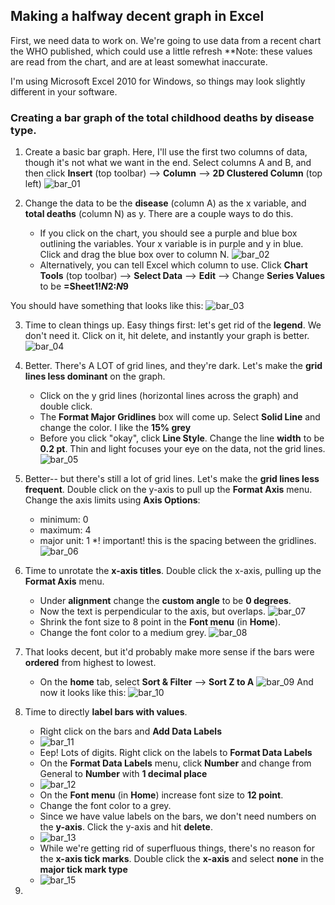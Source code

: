 ## Making a halfway decent graph in Excel

First, we need data to work on.  We're going to use data from a recent chart the WHO published, which could use a little refresh
**Note: these values are read from the chart, and are at least somewhat inaccurate.

I'm using Microsoft Excel 2010 for Windows, so things may look slightly different in your software.

### Creating a bar graph of the total childhood deaths by disease type.
1. Create a basic bar graph. Here, I'll use the first two columns of data, though it's not what we want in the end.
Select columns A and B, and then click **Insert** (top toolbar) --> **Column** --> **2D Clustered Column** (top left)
![bar_01]()

2. Change the data to be the **disease** (column A) as the x variable, and **total deaths** (column N) as y.
    There are a couple ways to do this.
   * If you click on the chart, you should see a purple and blue box outlining the variables.  Your x variable is in purple and y in blue.  Click and drag the blue box over to column N. 
   ![bar_02]()
   * Alternatively, you can tell Excel which column to use. Click **Chart Tools** (top toolbar) --> **Select Data** --> **Edit** -->
Change **Series Values** to be **=Sheet1!$N$2:$N$9**

You should have something that looks like this:
![bar_03]()

3. Time to clean things up.  Easy things first: let's get rid of the __legend__.  We don't need it.  Click on it, hit delete, and instantly your graph is better.
![bar_04]()
4. Better. There's A LOT of grid lines, and they're dark.  Let's make the __grid lines less dominant__ on the graph.
    * Click on the y grid lines (horizontal lines across the graph) and double click.
    * The **Format Major Gridlines** box will come up.  Select **Solid Line** and change the color.  I like the **15% grey**
    * Before you click "okay", click **Line Style**.  Change the line **width** to be **0.2 pt**.  Thin and light focuses your eye on the data, not the grid lines.
![bar_05]()

5.  Better-- but there's still a lot of grid lines.  Let's make the __grid lines less frequent__.  Double click on the y-axis to pull up the **Format Axis** menu.  Change the axis limits using **Axis Options**:
    * minimum: 0
    * maximum: 4
    * major unit: 1 *! important! this is the spacing between the gridlines.
![bar_06]()

6. Time to unrotate the __x-axis titles__. Double click the x-axis, pulling up the **Format Axis** menu.
    * Under **alignment** change the **custom angle** to be **0 degrees**.
    * Now the text is perpendicular to the axis, but overlaps.
![bar_07]()
    * Shrink the font size to 8 point in the **Font menu** (in **Home**).
    * Change the font color to a medium grey.
![bar_08]()

7.  That looks decent, but it'd probably make more sense if the bars were __ordered__ from highest to lowest.
    * On the **home** tab, select **Sort & Filter** --> **Sort Z to A**
![bar_09]()
And now it looks like this:
![bar_10]()

8.  Time to directly __label bars with values__.
    * Right click on the bars and **Add Data Labels**
    * ![bar_11]()
    * Eep!  Lots of digits.  Right click on the labels to **Format Data Labels**
    * On the **Format Data Labels** menu, click **Number** and change from General to **Number** with **1 decimal place**
    * ![bar_12]()
    * On the **Font menu** (in **Home**) increase font size to **12 point**.
    * Change the font color to a grey.
    * Since we have value labels on the bars, we don't need numbers on the **y-axis**.  Click the y-axis and hit **delete**.
    * ![bar_13]()
    * While we're getting rid of superfluous things, there's no reason for the __x-axis tick marks__.  Double click the **x-axis** and select **none** in the **major tick mark type**
    *  ![bar_15]()
9.  

    
